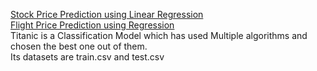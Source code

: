 [Stock Price Prediction using Linear Regression](https://www.alpharithms.com/predicting-stock-prices-with-linear-regression-214618/) <br>
[Flight Price Prediction using Regression](https://medium.com/analytics-vidhya/regression-flight-price-prediction-6771fc4d1fb3)
<br>
Titanic is a Classification Model which has used Multiple algorithms and chosen the best one out of them.
<br> Its datasets are train.csv and test.csv
